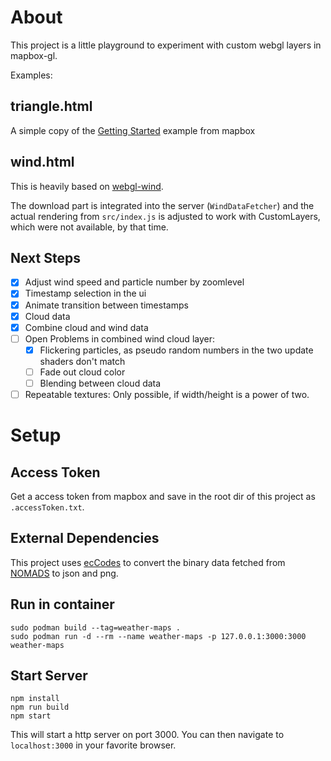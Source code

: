 # About

This project is a little playground to experiment with custom webgl layers in
mapbox-gl.

Examples:

## triangle.html

A simple copy of the [Getting
Started](https://docs.mapbox.com/mapbox-gl-js/example/custom-style-layer/)
example from mapbox
 
## wind.html

This is heavily based on [webgl-wind](https://github.com/mapbox/webgl-wind).

The download part is integrated into the server (`WindDataFetcher`) and the
actual rendering from `src/index.js` is adjusted to work with CustomLayers,
which were not available, by that time.

## Next Steps

- [x] Adjust wind speed and particle number by zoomlevel
- [x] Timestamp selection in the ui
- [x] Animate transition between timestamps
- [X] Cloud data
- [X] Combine cloud and wind data
- [ ] Open Problems in combined wind cloud layer:
	- [X] Flickering particles, as pseudo random numbers in the two update shaders
		don't match
	- [ ] Fade out cloud color
	- [ ] Blending between cloud data
- [ ] Repeatable textures: Only possible, if width/height is a power of two.

# Setup

## Access Token

Get a access token from mapbox and save in the root dir of this project as
`.accessToken.txt`.

## External Dependencies

This project uses
[ecCodes](https://confluence.ecmwf.int//display/ECC/ecCodes+Home) to convert the
binary data fetched from [NOMADS](https://nomads.ncep.noaa.gov/) to json and
png.

## Run in container

```
sudo podman build --tag=weather-maps .
sudo podman run -d --rm --name weather-maps -p 127.0.0.1:3000:3000 weather-maps
```

## Start Server

```
npm install
npm run build
npm start
```

This will start a http server on port 3000. You can then navigate to
`localhost:3000` in your favorite browser.

